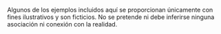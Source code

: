 Algunos de los ejemplos incluidos aquí se proporcionan únicamente con fines ilustrativos y son ficticios. No se pretende ni debe inferirse ninguna asociación ni conexión con la realidad.